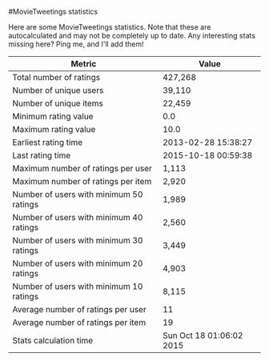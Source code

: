#MovieTweetings statistics

Here are some MovieTweetings statistics. Note that these are autocalculated and may not be completely up to date. Any interesting stats missing here? Ping me, and I'll add them!

Metric | Value
--- | ---
Total number of ratings                 | 427,268
Number of unique users                  | 39,110
Number of unique items                  | 22,459
Minimum rating value                    | 0.0
Maximum rating value                    | 10.0
Earliest rating time                    | 2013-02-28 15:38:27
Last rating time                        | 2015-10-18 00:59:38
Maximum number of ratings per user      | 1,113
Maximum number of ratings per item      | 2,920
Number of users with minimum 50 ratings | 1,989
Number of users with minimum 40 ratings | 2,560
Number of users with minimum 30 ratings | 3,449
Number of users with minimum 20 ratings | 4,903
Number of users with minimum 10 ratings | 8,115
Average number of ratings per user      | 11
Average number of ratings per item      | 19
Stats calculation time                  | Sun Oct 18 01:06:02 2015

